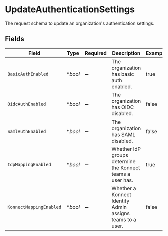 # UpdateAuthenticationSettings

The request schema to update an organization's authentication settings.


## Fields

| Field                                                      | Type                                                       | Required                                                   | Description                                                | Example                                                    |
| ---------------------------------------------------------- | ---------------------------------------------------------- | ---------------------------------------------------------- | ---------------------------------------------------------- | ---------------------------------------------------------- |
| `BasicAuthEnabled`                                         | **bool*                                                    | :heavy_minus_sign:                                         | The organization has basic auth enabled.                   | true                                                       |
| `OidcAuthEnabled`                                          | **bool*                                                    | :heavy_minus_sign:                                         | The organization has OIDC disabled.                        | false                                                      |
| `SamlAuthEnabled`                                          | **bool*                                                    | :heavy_minus_sign:                                         | The organization has SAML disabled.                        | false                                                      |
| `IdpMappingEnabled`                                        | **bool*                                                    | :heavy_minus_sign:                                         | Whether IdP groups determine the Konnect teams a user has. | true                                                       |
| `KonnectMappingEnabled`                                    | **bool*                                                    | :heavy_minus_sign:                                         | Whether a Konnect Identity Admin assigns teams to a user.  | false                                                      |